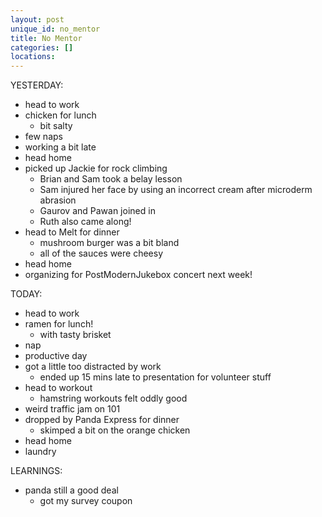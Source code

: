 ```yaml
---
layout: post
unique_id: no_mentor
title: No Mentor
categories: []
locations: 
---
```


YESTERDAY:
* head to work
* chicken for lunch
  * bit salty
* few naps
* working a bit late
* head home
* picked up Jackie for rock climbing
  * Brian and Sam took a belay lesson
  * Sam injured her face by using an incorrect cream after microderm abrasion
  * Gaurov and Pawan joined in
  * Ruth also came along!
* head to Melt for dinner
  * mushroom burger was a bit bland
  * all of the sauces were cheesy
* head home
* organizing for PostModernJukebox concert next week!

TODAY:
* head to work
* ramen for lunch!
  * with tasty brisket
* nap
* productive day
* got a little too distracted by work
  * ended up 15 mins late to presentation for volunteer stuff
* head to workout
  * hamstring workouts felt oddly good
* weird traffic jam on 101
* dropped by Panda Express for dinner
  * skimped a bit on the orange chicken
* head home
* laundry

LEARNINGS:
* panda still a good deal
  * got my survey coupon
